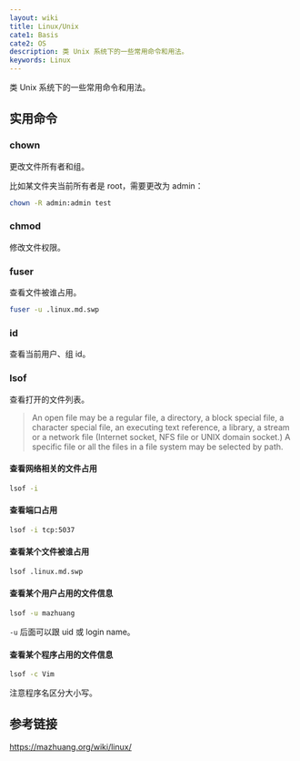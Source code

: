 ```yaml
---
layout: wiki
title: Linux/Unix
cate1: Basis
cate2: OS
description: 类 Unix 系统下的一些常用命令和用法。
keywords: Linux
---
```


类 Unix 系统下的一些常用命令和用法。

## 实用命令

### chown

更改文件所有者和组。

比如某文件夹当前所有者是 root，需要更改为 admin：

```sh
chown -R admin:admin test
```

### chmod

修改文件权限。

### fuser

查看文件被谁占用。

```sh
fuser -u .linux.md.swp
```

### id

查看当前用户、组 id。

### lsof

查看打开的文件列表。

> An  open  file  may  be  a  regular  file,  a directory, a block special file, a character special file, an executing text reference, a library, a stream or a network file (Internet socket, NFS file or UNIX domain socket.)  A specific file or all the files in a file system may be selected by path.

#### 查看网络相关的文件占用

```sh
lsof -i
```

#### 查看端口占用

```sh
lsof -i tcp:5037
```

#### 查看某个文件被谁占用

```sh
lsof .linux.md.swp
```

#### 查看某个用户占用的文件信息

```sh
lsof -u mazhuang
```

`-u` 后面可以跟 uid 或 login name。

#### 查看某个程序占用的文件信息

```sh
lsof -c Vim
```

注意程序名区分大小写。

## 参考链接
<https://mazhuang.org/wiki/linux/>